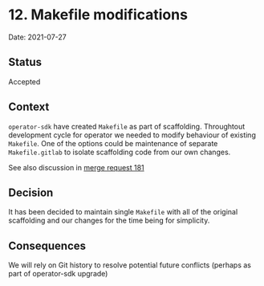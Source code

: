 # 12. Makefile modifications

Date: 2021-07-27

## Status

Accepted

## Context

`operator-sdk` have created `Makefile` as part of scaffolding. Throughtout development cycle for operator we needed to modify
behaviour of existing `Makefile`. One of the options could be maintenance of separate `Makefile.gitlab` to isolate scaffolding code from our own changes.

See also discussion in [merge request 181](https://gitlab.com/gitlab-org/cloud-native/gitlab-operator/-/merge_requests/181#note_635709947)

## Decision

It has been decided to maintain single `Makefile` with all of the original scaffolding and our changes for the time being for simplicity.

## Consequences

We will rely on Git history to resolve potential future conflicts (perhaps as part of operator-sdk upgrade)
